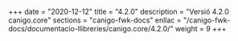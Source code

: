 +++
date        = "2020-12-12"
title       = "4.2.0"
description = "Versió 4.2.0 canigo.core"
sections    = "canigo-fwk-docs"
enllac		= "/canigo-fwk-docs/documentacio-llibreries/canigo.core/4.2.0/"
weight		= 9
+++

